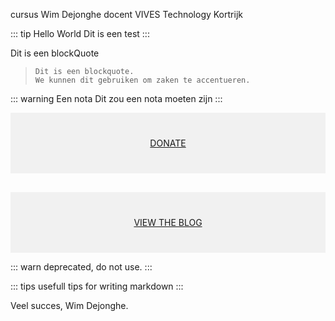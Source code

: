 cursus Wim Dejonghe docent VIVES Technology Kortrijk

::: tip Hello World
Dit is een test
:::

Dit is een blockQuote

> ```shell
> Dit is een blockquote. 
> We kunnen dit gebruiken om zaken te accentueren.
> ```

::: warning Een nota
Dit zou een nota moeten zijn
:::

<div style="background-color:rgba(0, 0, 0, 0.0470588); text-align:center; vertical-align: middle; padding:40px 0;">
<a href="/donate">DONATE</a>
</div>

<div style="background-color:rgba(0, 0, 0, 0.0470588); text-align:center; vertical-align: middle; padding:40px 0; margin-top:30px">
<a href="/blog">VIEW THE BLOG</a>
</div>

::: warn
deprecated, do not use.
:::

::: tips
usefull tips for writing markdown
:::

Veel succes,
Wim Dejonghe.
